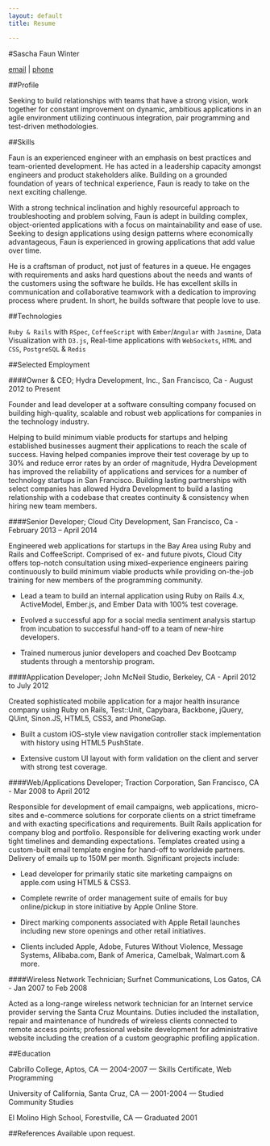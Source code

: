 ```yaml
---
layout: default
title: Resume

---
```

#Sascha Faun Winter

[email](mailto:resume@faun.me)&nbsp;|&nbsp;[phone](tel:8313320905)

##Profile

Seeking to build relationships with teams that have a strong vision, work together for constant improvement on dynamic, ambitious applications in an agile environment utilizing continuous integration, pair programming and test-driven methodologies.

##Skills

Faun is an experienced engineer with an emphasis on best practices and team-oriented development. He has acted in a leadership capacity amongst engineers and product stakeholders alike. Building on a grounded foundation of years of technical experience, Faun is ready to take on the next exciting challenge.

With a strong technical inclination and highly resourceful approach to troubleshooting and problem solving, Faun is adept in building complex, object-oriented applications with a focus on maintainability and ease of use. Seeking to design applications using design patterns where economically advantageous, Faun is experienced in growing applications that add value over time.

He is a craftsman of product, not just of features in a queue. He engages with requirements and asks hard questions about the needs and wants of the customers using the software he builds. He has excellent skills in communication and collaborative teamwork with a dedication to improving process where prudent. In short, he builds software that people love to use.

##Technologies

`Ruby & Rails` with `RSpec`, `CoffeeScript` with `Ember`/`Angular` with `Jasmine`, Data Visualization with `D3.js`, Real-time applications with `WebSockets`, `HTML` and `CSS`, `PostgreSQL` & `Redis`

##Selected Employment

####Owner & CEO; Hydra Development, Inc., San Francisco, Ca - August 2012 to Present

Founder and lead developer at a software consulting company focused on building high-quality, scalable and robust web applications for companies in the technology industry.

Helping to build minimum viable products for startups and helping established businesses augment their applications to reach the scale of success. Having helped companies improve their test coverage by up to 30% and reduce error rates by an order of magnitude, Hydra Development has improved the reliability of applications and services for a number of technology startups in San Francisco. Building lasting partnerships with select companies has allowed Hydra Development to build a lasting relationship with a codebase that creates continuity & consistency when hiring new team members.

####Senior Developer; Cloud City Development, San Francisco, Ca - February 2013 – April 2014

Engineered web applications for startups in the Bay Area using Ruby and Rails and CoffeeScript. Comprised of ex- and future pivots, Cloud City offers top-notch consultation using mixed-experience engineers pairing continuously to build minimum viable products while providing on-the-job training for new members of the programming community. 

- Lead a team to build an internal application using Ruby on Rails 4.x, ActiveModel, Ember.js, and Ember Data with 100% test coverage.

- Evolved a successful app for a social media sentiment analysis startup from incubation to successful hand-off to a team of new-hire developers.

- Trained numerous junior developers and coached Dev Bootcamp students through a mentorship program.

####Application Developer; John McNeil Studio, Berkeley, CA - April 2012 to July 2012

Created sophisticated mobile application for a major health insurance company using Ruby on Rails, Test::Unit, Capybara, Backbone, jQuery, QUint, Sinon.JS, HTML5, CSS3, and PhoneGap.

- Built a custom iOS-style view navigation controller stack implementation with history using HTML5 PushState.

- Extensive custom UI layout with form validation on the client and server with strong test coverage.

####Web/Applications Developer; Traction Corporation, San Francisco, CA - Mar 2008 to April 2012

Responsible for development of email campaigns, web applications, micro-sites and e-commerce solutions for corporate clients on a strict timeframe and with exacting specifications and requirements. Built Rails application for company blog and portfolio. Responsible for delivering exacting work under tight timelines and demanding expectations. Templates created using a custom-built email template engine for hand-off to worldwide partners. Delivery of emails up to 150M per month. Significant projects include: 

- Lead developer for primarily static site marketing campaigns on apple.com using HTML5 & CSS3.

- Complete rewrite of order management suite of emails for buy online/pickup in store initiative by Apple Online Store.

- Direct marking components associated with Apple Retail launches including new store openings and other retail initiatives.

- Clients included Apple, Adobe, Futures Without Violence, Message Systems, Alibaba.com, Bank of America, Camelbak, Walmart.com & more.

####Wireless Network Technician; Surfnet Communications, Los Gatos, CA - Jan 2007 to Feb 2008

Acted as a long-range wireless network technician for an Internet service provider serving the Santa Cruz Mountains.  Duties included the installation, repair and maintenance of hundreds of wireless clients connected to remote access points; professional website development for administrative website including the creation of a custom geographic profiling application.

##Education

Cabrillo College, Aptos, CA — 2004-2007  —  Skills Certificate, Web Programming

University of California, Santa Cruz, CA  —  2001-2004  —  Studied Community Studies

El Molino High School, Forestville, CA  —  Graduated 2001

##References
Available upon request.

